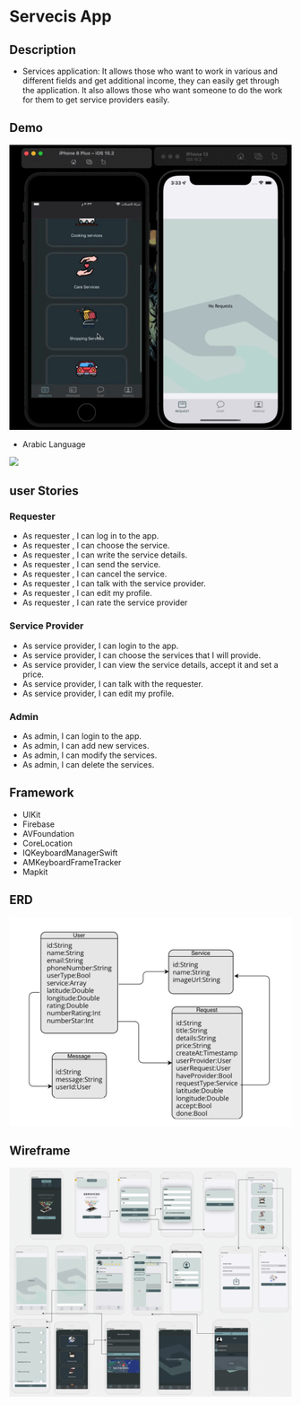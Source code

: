 # Servecis App

## Description

- Services application: It allows those who want to work in various and different fields and get additional income, they can easily get through the application. It also allows those who want someone to do the work for them to get service providers easily.

## Demo

![](servicesApp.gif)

- Arabic Language

![](ar.gif)

## user Stories 
### Requester
- As requester , I can log in to the app.
- As requester , I can choose the service.
- As requester , I can write the service details.
- As requester , I can send the service.
- As requester , I can cancel the service.
- As requester , I can talk with the service provider.
- As requester , I can edit my profile.
- As requester , I can rate the service provider

### Service Provider
- As  service provider, I can login to the app.
- As  service provider, I can choose the services that I will provide.
- As  service provider, I can view the service details, accept it and set a price.
- As  service provider, I can talk with the requester.
- As  service provider, I can edit my profile.

### Admin 
- As  admin, I can login to the app.
- As  admin, I can add new services.
- As  admin, I can modify the services.
- As  admin, I can delete the services.


## Framework
- UIKit
- Firebase
- AVFoundation
- CoreLocation
- IQKeyboardManagerSwift
- AMKeyboardFrameTracker
- Mapkit

## ERD

![](ERD.png)

## Wireframe

![](wireframe.png)
